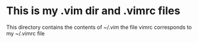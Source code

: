 This is my .vim dir and .vimrc files
====================================

This directory contains the contents of ~/.vim
the file vimrc corresponds to my ~/.vimrc file
